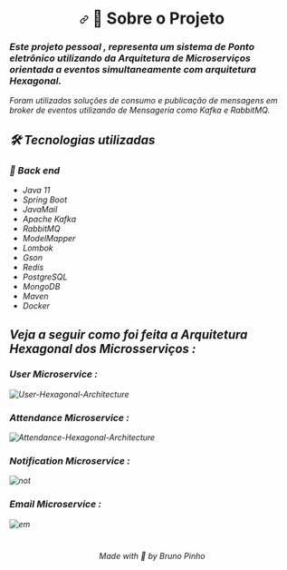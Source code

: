 <h1 align="center"><a id="user-content---sobre-o-projeto-" class="anchor" aria-hidden="true" href="#--sobre-o-projeto-"><svg class="octicon octicon-link" viewBox="0 0 16 16" version="1.1" width="16" height="16" aria-hidden="true"><path fill-rule="evenodd" d="M7.775 3.275a.75.75 0 001.06 1.06l1.25-1.25a2 2 0 112.83 2.83l-2.5 2.5a2 2 0 01-2.83 0 .75.75 0 00-1.06 1.06 3.5 3.5 0 004.95 0l2.5-2.5a3.5 3.5 0 00-4.95-4.95l-1.25 1.25zm-4.69 9.64a2 2 0 010-2.83l2.5-2.5a2 2 0 012.83 0 .75.75 0 001.06-1.06 3.5 3.5 0 00-4.95 0l-2.5 2.5a3.5 3.5 0 004.95 4.95l1.25-1.25a.75.75 0 00-1.06-1.06l-1.25 1.25a2 2 0 01-2.83 0z"></path></svg></a> <g-emoji class="g-emoji" alias="computer" fallback-src="https://github.githubassets.com/images/icons/emoji/unicode/1f4bb.png">🎯</g-emoji> Sobre o Projeto </h1>

### <i>Este projeto  pessoal , representa um sistema de Ponto eletrônico utilizando da Arquitetura de Microserviços orientada a eventos simultaneamente com arquitetura Hexagonal.
Foram utilizados soluções de consumo e publicação de mensagens em broker de eventos utilizando de Mensageria como Kafka e RabbitMQ.


## 🛠 Tecnologias utilizadas

### 🧱 Back end

- Java 11
- Spring Boot
- JavaMail
- Apache Kafka
- RabbitMQ
- ModelMapper
- Lombok
- Gson
- Redis
- PostgreSQL
- MongoDB
- Maven
- Docker

## Veja a seguir como foi feita a Arquitetura Hexagonal dos Microsserviços :

### User Microservice :


![User-Hexagonal-Architecture](https://user-images.githubusercontent.com/60756219/152538711-144abc5c-5665-4d93-a7ee-dcaa4234ba53.png)



### Attendance Microservice :


![Attendance-Hexagonal-Architecture](https://user-images.githubusercontent.com/60756219/152538961-2899cc27-9579-428d-8087-5f8bb98a48cf.png)



### Notification Microservice :


![not](https://user-images.githubusercontent.com/60756219/152558567-1e3cb912-cd82-4b7d-a103-60f6077d9c8b.png)



### Email Microservice :
 
 ![em](https://user-images.githubusercontent.com/60756219/152559659-0564f77c-094c-4a21-becd-64c6e169f005.png)





 #
      
<p align="center">Made with <g-emoji class="g-emoji" alias="green_heart" fallback-src="https://github.githubassets.com/images/icons/emoji/unicode/1f49a.png">💚</g-emoji> by Bruno Pinho</p>
      
 #
